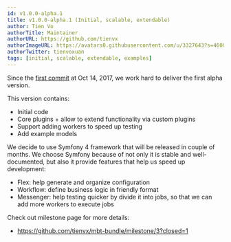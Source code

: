 ```yaml
---
id: v1.0.0-alpha.1
title: v1.0.0-alpha.1 (Initial, scalable, extendable)
author: Tien Vo
authorTitle: Maintainer
authorURL: https://github.com/tienvx
authorImageURL: https://avatars0.githubusercontent.com/u/3327643?s=460&v=4
authorTwitter: tienvoxuan
tags: [initial, scalable, extendable, examples]
---
```


Since the [first commit](https://github.com/tienvx/mbt-bundle/commit/a99f295e4b33bb7b5c9b1de0f75d8066702cef63) at Oct 14, 2017, we work hard to deliver the first alpha version.

This version contains:
* Initial code
* Core plugins + allow to extend functionality via custom plugins
* Support adding workers to speed up testing
* Add example models

We decide to use Symfony 4 framework that will be released in couple of months. We choose Symfony because of not only it is stable and well-documented, but also it provide features that help us speed up development:
* Flex: help generate and organize configuration
* Workflow: define business logic in friendly format
* Messenger: help testing quicker by divide it into jobs, so that we can add more workers to execute jobs

Check out milestone page for more details:
* https://github.com/tienvx/mbt-bundle/milestone/3?closed=1
